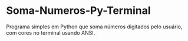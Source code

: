 # Soma-Numeros-Py-Terminal
Programa simples em Python que soma números digitados pelo usuário, com cores no terminal usando ANSI.
